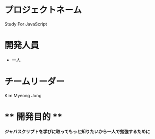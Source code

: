  プロジェクトネーム
 =============

Study For JavaScript

 開発人員
 =============

- 一人 


チームリーダー
 =============
 
 Kim Myeong Jong
 
 
** 開発目的 **
 =============
 
**ジャバスクリプトを学びに取ってもっと知りたいから一人で勉強するために**
 
